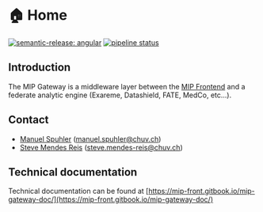 # 🏠 Home

[![semantic-release: angular](https://img.shields.io/badge/semantic--release-angular-e10079?logo=semantic-release)](https://github.com/semantic-release/semantic-release)
[![pipeline status](https://gitlab.com/sibmip/gateway/badges/main/pipeline.svg)](https://gitlab.com/sibmip/gateway/-/commits/main)

## Introduction

The MIP Gateway is a middleware layer between the [MIP Frontend](https://github.com/HBPMedical/portal-frontend) and a federate analytic engine (Exareme, Datashield, FATE, MedCo, etc...).

## Contact
* [Manuel Spuhler](https://github.com/nicedexter) (<manuel.spuhler@chuv.ch>)
* [Steve Mendes Reis](https://github.com/M4n0x) (<steve.mendes-reis@chuv.ch>)

## Technical documentation 

Technical documentation can be found at [https://mip-front.gitbook.io/mip-gateway-doc/](https://mip-front.gitbook.io/mip-gateway-doc/)


